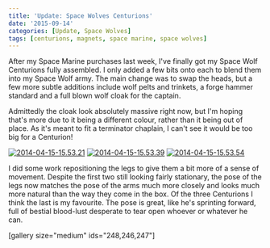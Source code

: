 ```yaml
---
title: 'Update: Space Wolves Centurions'
date: '2015-09-14'
categories: [Update, Space Wolves]
tags: [centurions, magnets, space marine, space wolves]
---
```


After my Space Marine purchases last week, I've finally got my Space Wolf Centurions fully assembled. I only added a few bits onto each to blend them into my Space Wolf army. The main change was to swap the heads, but a few more subtle additions include wolf pelts and trinkets, a forge hammer standard and a full blown wolf cloak for the captain.

Admittedly the cloak look absolutely massive right now, but I'm hoping that's more due to it being a different colour, rather than it being out of place. As it's meant to fit a terminator chaplain, I can't see it would be too big for a Centurion!

[![2014-04-15-15.53.21](http://www.minitothemax.com/minitothemax/wp-content/uploads/2015/07/2014-04-15-15.53.21-1024x768.jpg)](http://www.minitothemax.com/minitothemax/wp-content/uploads/2015/07/2014-04-15-15.53.21.jpg) [![2014-04-15-15.53.39](http://www.minitothemax.com/minitothemax/wp-content/uploads/2015/07/2014-04-15-15.53.39-1024x768.jpg)](http://www.minitothemax.com/minitothemax/wp-content/uploads/2015/07/2014-04-15-15.53.39.jpg) [![2014-04-15-15.53.54](http://www.minitothemax.com/minitothemax/wp-content/uploads/2015/07/2014-04-15-15.53.54-1024x768.jpg)](http://www.minitothemax.com/minitothemax/wp-content/uploads/2015/07/2014-04-15-15.53.54.jpg)

I did some work repositioning the legs to give them a bit more of a sense of movement. Despite the first two still looking fairly stationary, the pose of the legs now matches the pose of the arms much more closely and looks much more natural than the way they come in the box. Of the three Centurions I think the last is my favourite. The pose is great, like he's sprinting forward, full of bestial blood-lust desperate to tear open whoever or whatever he can.

[gallery size="medium" ids="248,246,247"]

